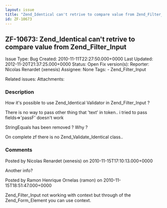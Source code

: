 ```yaml
---
layout: issue
title: "Zend_Identical can't retrive to compare value from Zend_Filter_Input"
id: ZF-10673
---
```


ZF-10673: Zend\_Identical can't retrive to compare value from Zend\_Filter\_Input
---------------------------------------------------------------------------------

 Issue Type: Bug Created: 2010-11-11T22:27:50.000+0000 Last Updated: 2012-11-20T21:37:25.000+0000 Status: Open Fix version(s): 
 Reporter:  Nicolas Renardet (xenesis)  Assignee:  None  Tags: - Zend\_Filter\_Input
 
 Related issues: 
 Attachments: 
### Description

How it's possible to use Zend\_Identical Validator in Zend\_Filter\_Input ?

There is no way to pass other thing that 'text' in token.. i tried to pass fields=>'passF' doesn't work

StringEquals has been removed ? Why ?

On complete zf there is no Zend\_Validate\_Identical class..

 

 

### Comments

Posted by Nicolas Renardet (xenesis) on 2010-11-15T17:10:13.000+0000

Another info?

 

 

Posted by Ramon Henrique Ornelas (ramon) on 2010-11-15T18:51:47.000+0000

Zend\_Filter\_Input not working with context but through of the Zend\_Form\_Element you can use context.

 

 